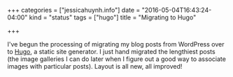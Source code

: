 +++
categories = ["jessicahuynh.info"]
date = "2016-05-04T16:43:24-04:00"
kind = "status"
tags = ["hugo"]
title = "Migrating to Hugo"

+++

I've begun the processing of migrating my blog posts from WordPress over to [Hugo](http://gohugo.io/), a static site generator. I just hand migrated the lengthiest posts (the image galleries I can do later when I figure out a good way to associate images with particular posts). Layout is all new, all improved!